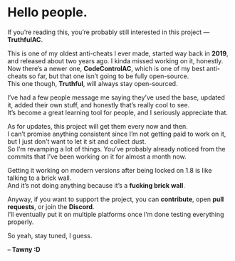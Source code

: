 # Hello people.  
If you’re reading this, you’re probably still interested in this project — **TruthfulAC**.  

This is one of my oldest anti-cheats I ever made, started way back in **2019**, and released about two years ago. I kinda missed working on it, honestly. Now there’s a newer one, **CodeControlAC**, which is one of my best anti-cheats so far, but that one isn’t going to be fully open-source.  
This one though, **Truthful**, will always stay open-sourced.  

I’ve had a few people message me saying they’ve used the base, updated it, added their own stuff, and honestly that’s really cool to see.  
It’s become a great learning tool for people, and I seriously appreciate that.  

As for updates, this project will get them every now and then.  
I can’t promise anything consistent since I’m not getting paid to work on it, but I just don’t want to let it sit and collect dust.  
So I’m revamping a lot of things. You’ve probably already noticed from the commits that I’ve been working on it for almost a month now.  

Getting it working on modern versions after being locked on 1.8 is like talking to a brick wall.  
And it’s not doing anything because it’s a **fucking brick wall**.  

Anyway, if you want to support the project, you can **contribute**, open **pull requests**, or join the **Discord**.  
I’ll eventually put it on multiple platforms once I’m done testing everything properly.  

So yeah, stay tuned, I guess.  

**– Tawny :D**












































